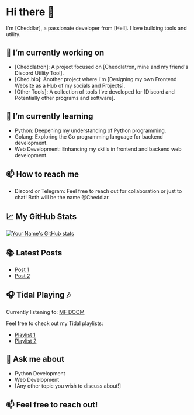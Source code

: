 # Hi there 👋

I'm [Cheddlar], a passionate developer from [Hell]. I love building tools and utility.

## 🔭 I’m currently working on
- [Cheddlatron]: A project focused on [Cheddlatron, mine and my friend's Discord Utility Tool].
- [Ched.bio]: Another project where I'm [Designing my own Frontend Website as a Hub of my socials and Projects].
- [Other Tools]: A collection of tools I've developed for [Discord and Potentially other programs and software].

## 🌱 I’m currently learning
- Python: Deepening my understanding of Python programming.
- Golang: Exploring the Go programming language for backend development.
- Web Development: Enhancing my skills in frontend and backend web development.

## 📫 How to reach me
- Discord or Telegram: Feel free to reach out for collaboration or just to chat! Both will be the name @Cheddlar.

## 📈 My GitHub Stats
[![Your Name's GitHub stats](https://github-readme-stats.vercel.app/api?username=Cheddlar&show_icons=true&theme=radical)](https://github.com/Cheddlar)

## 📚 Latest Posts
- [Post 1](https://ched.bio/)
- [Post 2](https://cheddlatron.com/)

## 🎧 Tidal Playing 🎶
Currently listening to: [MF DOOM](https://tidal.com/browse/album/143661100?u)

Feel free to check out my Tidal playlists:
- [Playlist 1](https://tidal.com/user/yourusername)
- [Playlist 2](https://tidal.com/user/yourusername)


## 💬 Ask me about
- Python Development
- Web Development
- [Any other topic you wish to discuss about!]

## 📫 Feel free to reach out!
